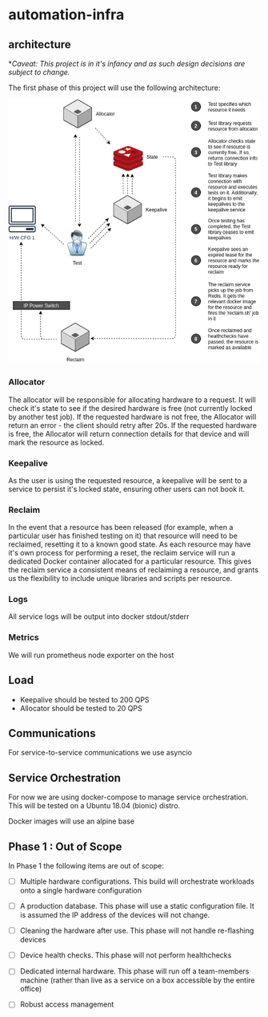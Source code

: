 automation-infra
================


## architecture

**Caveat: This project is in it's infancy and as such design decisions are subject to change.*

The first phase of this project will use the following architecture:

![phase 1](./media/phase_1.png)

### Allocator

The allocator will be responsible for allocating hardware to a request. It will check it's state to see if the desired hardware is free (not currently locked by another test job). If the requested hardware is not free, the Allocator will return an error - the client should retry after 20s. If the requested hardware is free, the Allocator will return connection details for that device and will mark the resource as locked.

### Keepalive

As the user is using the requested resource, a keepalive will be sent to a service to persist it's locked state, ensuring other users can not book it.

### Reclaim

In the event that a resource has been released (for example, when a particular user has finished testing on it) that resource will need to be reclaimed, resetting it to a known good state. As each resource may have it's own process for performing a reset, the reclaim service will run a dedicated Docker container allocated for a particular resource. This gives the reclaim service a consistent means of reclaiming a resource, and grants us the flexibility to include unique libraries and scripts per resource.

### Logs

All service logs will be output into docker stdout/stderr

### Metrics

We will run prometheus node exporter on the host

## Load

- Keepalive should be tested to 200 QPS
- Allocator should be tested to 20 QPS

## Communications

For service-to-service communications we use asyncio

## Service Orchestration

For now we are using docker-compose to manage service orchestration. This will be tested on a Ubuntu 18.04 (bionic) distro.

Docker images will use an alpine base

## Phase 1 : Out of Scope

In Phase 1 the following items are out of scope:

- [ ] Multiple hardware configurations. This build will orchestrate workloads onto a single hardware configuration
- [ ] A production database. This phase will use a static configuration file. It is assumed the IP address of the devices will not change.
- [ ] Cleaning the hardware after use. This phase will not handle re-flashing devices
- [ ] Device health checks. This phase will not perform healthchecks
- [ ] Dedicated internal hardware. This phase will run off a team-members machine (rather than live as a service on a box accessible by the entire office)
- [ ] Robust access management


